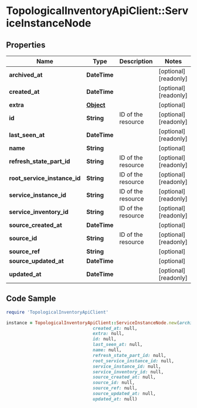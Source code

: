 # TopologicalInventoryApiClient::ServiceInstanceNode

## Properties

Name | Type | Description | Notes
------------ | ------------- | ------------- | -------------
**archived_at** | **DateTime** |  | [optional] [readonly] 
**created_at** | **DateTime** |  | [optional] [readonly] 
**extra** | [**Object**](.md) |  | [optional] 
**id** | **String** | ID of the resource | [optional] [readonly] 
**last_seen_at** | **DateTime** |  | [optional] [readonly] 
**name** | **String** |  | [optional] 
**refresh_state_part_id** | **String** | ID of the resource | [optional] [readonly] 
**root_service_instance_id** | **String** | ID of the resource | [optional] [readonly] 
**service_instance_id** | **String** | ID of the resource | [optional] [readonly] 
**service_inventory_id** | **String** | ID of the resource | [optional] [readonly] 
**source_created_at** | **DateTime** |  | [optional] 
**source_id** | **String** | ID of the resource | [optional] [readonly] 
**source_ref** | **String** |  | [optional] 
**source_updated_at** | **DateTime** |  | [optional] 
**updated_at** | **DateTime** |  | [optional] [readonly] 

## Code Sample

```ruby
require 'TopologicalInventoryApiClient'

instance = TopologicalInventoryApiClient::ServiceInstanceNode.new(archived_at: null,
                                 created_at: null,
                                 extra: null,
                                 id: null,
                                 last_seen_at: null,
                                 name: null,
                                 refresh_state_part_id: null,
                                 root_service_instance_id: null,
                                 service_instance_id: null,
                                 service_inventory_id: null,
                                 source_created_at: null,
                                 source_id: null,
                                 source_ref: null,
                                 source_updated_at: null,
                                 updated_at: null)
```


